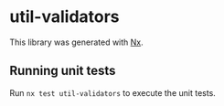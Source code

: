 # util-validators

This library was generated with [Nx](https://nx.dev).

## Running unit tests

Run `nx test util-validators` to execute the unit tests.
